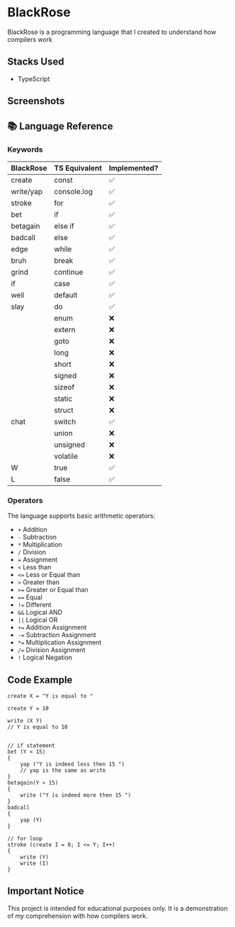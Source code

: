 # BlackRose

BlackRose is a programming language that I created to understand how compilers work

## Stacks Used
- TypeScript

## Screenshots



## 📚 Language Reference

### Keywords

|    BlackRose   | TS Equivalent | Implemented? |
| -------------- | ------------- | ------------ |
| create         | const         | ✅           |
| write/yap      | console.log   | ✅           |
| stroke         | for           | ✅           |
| bet            | if            | ✅           |
| betagain       | else if       | ✅           |
| badcall        | else          | ✅           |
| edge           | while         | ✅           |
| bruh           | break         | ✅           |
| grind          | continue      | ✅           |
| if             | case          | ✅           |
| well           | default       | ✅           |
| slay           | do            | ✅           |
|                | enum          | ❌           |
|                | extern        | ❌           |
|                | goto          | ❌           |
|                | long          | ❌           |
|                | short         | ❌           |
|                | signed        | ❌           |
|                | sizeof        | ❌           |
|                | static        | ❌           |
|                | struct        | ❌           |
| chat           | switch        | ✅           |
|                | union         | ❌           |
|                | unsigned      | ❌           |
|                | volatile      | ❌           |
| W              | true          | ✅           |
| L              | false         | ✅           |


### Operators

The language supports basic arithmetic operators:

- `+` Addition
- `-` Subtraction
- `*` Multiplication
- `/` Division
- `=` Assignment
- `<` Less than
- `<=` Less or Equal than
- `>` Greater than
- `>=` Greater or Equal than
- `==` Equal
- `!=` Different
- `&&` Logical AND
- `||` Logical OR
- `+=` Addition Assignment
- `-=` Subtraction Assignment
- `*=` Multiplication Assignment
- `/=` Division Assignment
- `!`  Logical Negation

## Code Example

```plaintext
create X = "Y is equal to "

create Y = 10

write (X Y)
// Y is equal to 10


// if statement
bet (Y < 15)
{
    yap ("Y is indeed less then 15 ")
    // yap is the same as write
}
betagain(Y > 15)
{
    write ("Y is indeed more then 15 ")
}
badcall
{
    yap (Y)
}

// for loop
stroke (create I = 0; I <= Y; I++)
{
    write (Y)
    write (I)
}
```

## Important Notice
This project is intended for educational purposes only. It is a demonstration of my comprehension with how compilers work.
